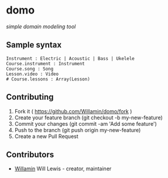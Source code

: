 # domo
_simple domain modeling tool_

## Sample syntax
```
Instrument : Electric | Acoustic | Bass | Ukelele
Course.instrument : Instrument
Course.song : Song
Lesson.video : Video
# Course.lessons : Array(Lesson)
```

## Contributing

1. Fork it ( https://github.com/Willamin/domo/fork )
2. Create your feature branch (git checkout -b my-new-feature)
3. Commit your changes (git commit -am 'Add some feature')
4. Push to the branch (git push origin my-new-feature)
5. Create a new Pull Request

## Contributors

- [Willamin](https://github.com/Willamin) Will Lewis - creator, maintainer
